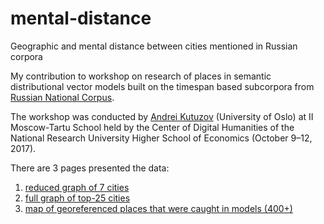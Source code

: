 # mental-distance
Geographic and mental distance between cities mentioned in Russian corpora

My contribution to workshop on research of places in semantic distributional vector models built on the timespan based subcorpora from [Russian National Corpus](https://ruscorpora.ru/new/).

The workshop was conducted by [Andrei Kutuzov](https://www.mn.uio.no/ifi/english/people/aca/andreku/) (University of Oslo) at II Moscow-Tartu School held by the Center of Digital Humanities of the National Research University Higher School of Economics (October 9–12, 2017).

There are 3 pages presented the data:

1. [reduced graph of 7 cities](https://yaskevich.github.io/mental-distance/)
2. [full graph of top-25 cities](https://yaskevich.github.io/mental-distance/graph/)
3. [map of georeferenced places that were caught in models (400+)](https://yaskevich.github.io/mental-distance/map/)



